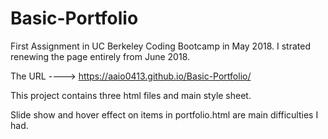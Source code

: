 # Basic-Portfolio
First Assignment in UC Berkeley Coding Bootcamp in May 2018. I strated renewing the page entirely from June 2018.

The URL ---->  https://aaio0413.github.io/Basic-Portfolio/


This project contains three html files and main style sheet.

Slide show and hover effect on items in portfolio.html are main difficulties I had.

